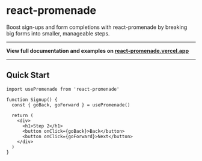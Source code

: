# react-promenade

Boost sign-ups and form completions with react-promenade by breaking big forms into smaller, manageable steps.

---

**View full documentation and examples on [react-promenade.vercel.app](https://react-promenade.vercel.app)**


---

## Quick Start

```tsx
import usePromenade from 'react-promenade'

function Signup() {
  const { goBack, goForward } = usePromenade()

  return (
    <div>
      <h1>Step 2</h1>
      <button onClick={goBack}>Back</button>
      <button onClick={goForward}>Next</button>
    </div>
  )
}
```
